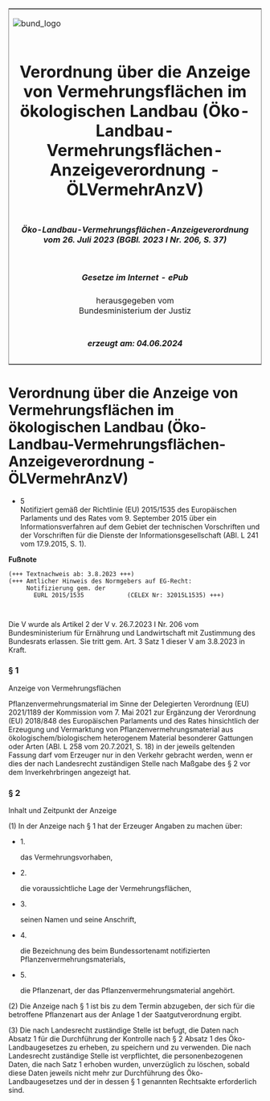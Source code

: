 <span id="DECKBLATT.html"></span>

<table border="0" frame="border" width="100%">

<tr valign="top">

<td align="left">

![bund\_logo](BfJ_2021_Web_de_de.gif)

</td>

<td align="right">

 

</td>

</tr>

<tr align="center" valign="middle">

<td colspan="2">

# Verordnung über die Anzeige von Vermehrungsflächen im ökologischen Landbau (Öko-Landbau-Vermehrungsflächen-Anzeigeverordnung - ÖLVermehrAnzV)

</td>

</tr>

<tr align="center" valign="middle">

<td colspan="2">

##### Öko-Landbau-Vermehrungsflächen-Anzeigeverordnung vom 26. Juli 2023 (BGBl. 2023 I Nr. 206, S. 37)

</td>

</tr>

<tr align="center" valign="middle">

<td colspan="2">

  
  

##### Gesetze im Internet - ePub  
  
herausgegeben vom  
Bundesministerium der Justiz

</td>

</tr>

<tr align="center" valign="bottom">

<td colspan="2">

  
  

##### erzeugt am: 04.06.2024

</td>

</tr>

</table>

<span id="BJNR0CE0C0023.html"></span>

# Verordnung über die Anzeige von Vermehrungsflächen im ökologischen Landbau (Öko-Landbau-Vermehrungsflächen-Anzeigeverordnung - ÖLVermehrAnzV)

<div>

<div class="jnhtml">

  - <span id="BJNR0CE0C0023.html#f826929_06"></span><!-- FNR_Pos --><span class="FootnoteSuper">5
    </span>  
    Notifiziert gemäß der Richtlinie (EU) 2015/1535 des Europäischen
    Parlaments und des Rates vom 9. September 2015 über ein
    Informationsverfahren auf dem Gebiet der technischen Vorschriften
    und der Vorschriften für die Dienste der Informationsgesellschaft
    (ABl. L 241 vom 17.9.2015, S. 1).

</div>

</div>

<div>

  
**Fußnote**

<div class="jnhtml">

<div>

<div class="jurAbsatz">

  

``` 
(+++ Textnachweis ab: 3.8.2023 +++)
(+++ Amtlicher Hinweis des Normgebers auf EG-Recht:
     Notifizierung gem. der
       EURL 2015/1535            (CELEX Nr: 32015L1535) +++)

 
```

Die V wurde als Artikel 2 der V v. 26.7.2023 I Nr. 206 vom
Bundesministerium für Ernährung und Landwirtschaft mit Zustimmung des
Bundesrats erlassen. Sie tritt gem. Art. 3 Satz 1 dieser V am 3.8.2023
in Kraft.

</div>

</div>

</div>

</div>

<span id="BJNR0CE0C0023BJNE000100000.html"></span>

### § 1  
Anzeige von Vermehrungsflächen

<div>

<div class="jnhtml">

<div>

<div class="jurAbsatz">

Pflanzenvermehrungsmaterial im Sinne der Delegierten Verordnung (EU)
2021/1189 der Kommission vom 7. Mai 2021 zur Ergänzung der Verordnung
(EU) 2018/848 des Europäischen Parlaments und des Rates hinsichtlich der
Erzeugung und Vermarktung von Pflanzenvermehrungsmaterial aus
ökologischem/biologischem heterogenem Material besonderer Gattungen
oder Arten (ABl. L 258 vom 20.7.2021, S. 18) in der jeweils geltenden
Fassung darf vom Erzeuger nur in den Verkehr gebracht werden, wenn er
dies der nach Landesrecht zuständigen Stelle nach Maßgabe des § 2 vor
dem Inverkehrbringen angezeigt hat.

</div>

</div>

</div>

</div>

<span id="BJNR0CE0C0023BJNE000200000.html"></span>

### § 2  
Inhalt und Zeitpunkt der Anzeige

<div>

<div class="jnhtml">

<div>

<div class="jurAbsatz">

(1) In der Anzeige nach § 1 hat der Erzeuger Angaben zu machen über:

  - 1\.
    
    <div>
    
    das Vermehrungsvorhaben,
    
    </div>

  - 2\.
    
    <div>
    
    die voraussichtliche Lage der Vermehrungsflächen,
    
    </div>

  - 3\.
    
    <div>
    
    seinen Namen und seine Anschrift,
    
    </div>

  - 4\.
    
    <div>
    
    die Bezeichnung des beim Bundessortenamt notifizierten
    Pflanzenvermehrungsmaterials,
    
    </div>

  - 5\.
    
    <div>
    
    die Pflanzenart, der das Pflanzenvermehrungsmaterial angehört.
    
    </div>

</div>

<div class="jurAbsatz">

(2) Die Anzeige nach § 1 ist bis zu dem Termin abzugeben, der sich für
die betroffene Pflanzenart aus der Anlage 1 der Saatgutverordnung
ergibt.

</div>

<div class="jurAbsatz">

(3) Die nach Landesrecht zuständige Stelle ist befugt, die Daten nach
Absatz 1 für die Durchführung der Kontrolle nach § 2 Absatz 1 des
Öko-Landbaugesetzes zu erheben, zu speichern und zu verwenden. Die nach
Landesrecht zuständige Stelle ist verpflichtet, die personenbezogenen
Daten, die nach Satz 1 erhoben wurden, unverzüglich zu löschen, sobald
diese Daten jeweils nicht mehr zur Durchführung des Öko-Landbaugesetzes
und der in dessen § 1 genannten Rechtsakte erforderlich sind.

</div>

</div>

</div>

</div>
